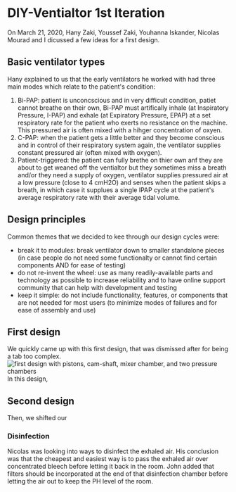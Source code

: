 # DIY-Ventialtor 1st Iteration
On March 21, 2020, Hany Zaki, Youssef Zaki, Youhanna Iskander, Nicolas Mourad and I dicussed a few ideas for a first design.

## Basic ventilator types
Hany explained to us that the early ventilators he worked with had three main modes which relate to the patient's condition:
1. Bi-PAP: patient is unconcscious and in very difficult condition, patiet cannot breathe on their own, Bi-PAP must artifically inhale (at Inspiratory Pressure, I-PAP) and exhale (at Expiratory Pressure, EPAP) at a set respiratory rate for the patient who exerts no resistance on the machine. This pressured air is often mixed with a hihger concentration of oxyen.
2. C-PAP: when the patient gets a little better and they become conscious and in control of their respiratory system again, the ventilator supplies constant pressured air (often mixed with oxygen).
3. Patient-triggered: the patient can fully brethe on thier own anf they are about to get weaned off the ventialtor but they sometimes miss a breath and/or they need a supply of oxygen, ventilator supplies pressured air at a low pressure (close to 4 cmH2O) and senses when the patient skips a breath, in which case it supplues a single IPAP cycle at the patient's average respiratory rate with their average tidal volume.

## Design principles
Common themes that we decided to kee through our design cycles were:
* break it to modules: break ventilator down to smaller standalone pieces (in case people do not need some functionalty or cannot find certain components AND for ease of testing)
* do not re-invent the wheel: use as many readily-available parts and technology as possible to increase reliability and to have online support community that can help with development and testing
* keep it simple: do not include functionality, features, or components that are not needed for most users (to minimize modes of failures and for ease of assembly and use)

## First design
We quickly came up with this first design, that was dismissed after for being a tab too complex.
![first design with pistons, cam-shaft, mixer chamber, and two pressure chambers](https://github.com/cymourad/diy-ventilator/prototypes/first_iteration/first_design_pistons.jpeg "First Design with pistons and cam-shafts and mixer")
In this design, 

## Second design
Then, we shifted our 

### Disinfection
Nicolas was looking into ways to disinfect the exhaled air. His conclusion was that the cheapest and easiest way is to pass the exhaled air over concentrated bleech before letting it back in the room. John added that filters should be incorporated at the end of that disinfection chamber before letting the air out to keep the PH level of the room.
